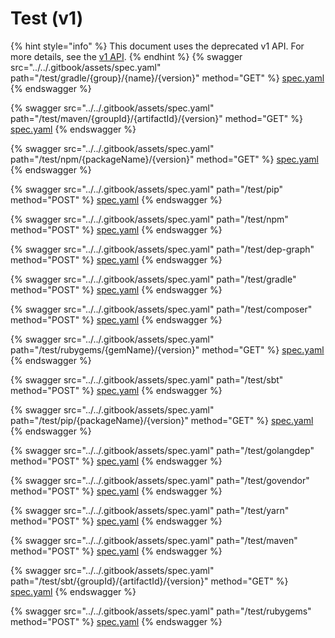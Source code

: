 # Test (v1)

{% hint style="info" %}
This document uses the deprecated v1 API. For more details, see the [v1 API](../v1-api-deprecated/).
{% endhint %}
{% swagger src="../../.gitbook/assets/spec.yaml" path="/test/gradle/{group}/{name}/{version}" method="GET" %}
[spec.yaml](../../.gitbook/assets/spec.yaml)
{% endswagger %}

{% swagger src="../../.gitbook/assets/spec.yaml" path="/test/maven/{groupId}/{artifactId}/{version}" method="GET" %}
[spec.yaml](../../.gitbook/assets/spec.yaml)
{% endswagger %}

{% swagger src="../../.gitbook/assets/spec.yaml" path="/test/npm/{packageName}/{version}" method="GET" %}
[spec.yaml](../../.gitbook/assets/spec.yaml)
{% endswagger %}

{% swagger src="../../.gitbook/assets/spec.yaml" path="/test/pip" method="POST" %}
[spec.yaml](../../.gitbook/assets/spec.yaml)
{% endswagger %}

{% swagger src="../../.gitbook/assets/spec.yaml" path="/test/npm" method="POST" %}
[spec.yaml](../../.gitbook/assets/spec.yaml)
{% endswagger %}

{% swagger src="../../.gitbook/assets/spec.yaml" path="/test/dep-graph" method="POST" %}
[spec.yaml](../../.gitbook/assets/spec.yaml)
{% endswagger %}

{% swagger src="../../.gitbook/assets/spec.yaml" path="/test/gradle" method="POST" %}
[spec.yaml](../../.gitbook/assets/spec.yaml)
{% endswagger %}

{% swagger src="../../.gitbook/assets/spec.yaml" path="/test/composer" method="POST" %}
[spec.yaml](../../.gitbook/assets/spec.yaml)
{% endswagger %}

{% swagger src="../../.gitbook/assets/spec.yaml" path="/test/rubygems/{gemName}/{version}" method="GET" %}
[spec.yaml](../../.gitbook/assets/spec.yaml)
{% endswagger %}

{% swagger src="../../.gitbook/assets/spec.yaml" path="/test/sbt" method="POST" %}
[spec.yaml](../../.gitbook/assets/spec.yaml)
{% endswagger %}

{% swagger src="../../.gitbook/assets/spec.yaml" path="/test/pip/{packageName}/{version}" method="GET" %}
[spec.yaml](../../.gitbook/assets/spec.yaml)
{% endswagger %}

{% swagger src="../../.gitbook/assets/spec.yaml" path="/test/golangdep" method="POST" %}
[spec.yaml](../../.gitbook/assets/spec.yaml)
{% endswagger %}

{% swagger src="../../.gitbook/assets/spec.yaml" path="/test/govendor" method="POST" %}
[spec.yaml](../../.gitbook/assets/spec.yaml)
{% endswagger %}

{% swagger src="../../.gitbook/assets/spec.yaml" path="/test/yarn" method="POST" %}
[spec.yaml](../../.gitbook/assets/spec.yaml)
{% endswagger %}

{% swagger src="../../.gitbook/assets/spec.yaml" path="/test/maven" method="POST" %}
[spec.yaml](../../.gitbook/assets/spec.yaml)
{% endswagger %}

{% swagger src="../../.gitbook/assets/spec.yaml" path="/test/sbt/{groupId}/{artifactId}/{version}" method="GET" %}
[spec.yaml](../../.gitbook/assets/spec.yaml)
{% endswagger %}

{% swagger src="../../.gitbook/assets/spec.yaml" path="/test/rubygems" method="POST" %}
[spec.yaml](../../.gitbook/assets/spec.yaml)
{% endswagger %}

